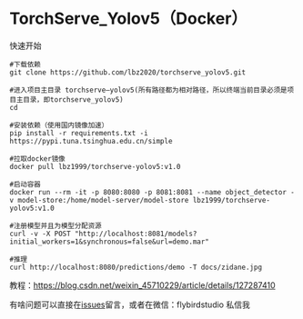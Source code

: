# TorchServe_Yolov5（Docker）

 快速开始

```
#下载依赖
git clone https://github.com/lbz2020/torchserve_yolov5.git

#进入项目主目录 torchserve—yolov5(所有路径都为相对路径，所以终端当前目录必须是项目主目录，即torchserve_yolov5)
cd

#安装依赖（使用国内镜像加速）
pip install -r requirements.txt -i https://pypi.tuna.tsinghua.edu.cn/simple

#拉取docker镜像
docker pull lbz1999/torchserve-yolov5:v1.0

#启动容器
docker run --rm -it -p 8080:8080 -p 8081:8081 --name object_detector -v model-store:/home/model-server/model-store lbz1999/torchserve-yolov5:v1.0

#注册模型并且为模型分配资源
curl -v -X POST "http://localhost:8081/models?initial_workers=1&synchronous=false&url=demo.mar"

#推理
curl http://localhost:8080/predictions/demo -T docs/zidane.jpg
```



教程：https://blog.csdn.net/weixin_45710229/article/details/127287410



有啥问题可以直接在[issues](https://github.com/lbz2020/torchserve_yolov5/issues)留言，或者在微信：flybirdstudio 私信我

